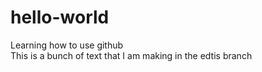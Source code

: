 # hello-world
Learning how to use github
<br>This is a bunch of text that I am making in the edtis branch

